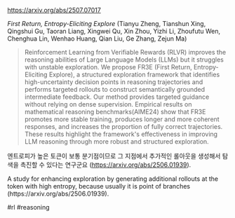 https://arxiv.org/abs/2507.07017

*First Return, Entropy-Eliciting Explore* (Tianyu Zheng, Tianshun Xing, Qingshui Gu, Taoran Liang, Xingwei Qu, Xin Zhou, Yizhi Li, Zhoufutu Wen, Chenghua Lin, Wenhao Huang, Qian Liu, Ge Zhang, Zejun Ma)

> Reinforcement Learning from Verifiable Rewards (RLVR) improves the reasoning abilities of Large Language Models (LLMs) but it struggles with unstable exploration. We propose FR3E (First Return, Entropy-Eliciting Explore), a structured exploration framework that identifies high-uncertainty decision points in reasoning trajectories and performs targeted rollouts to construct semantically grounded intermediate feedback. Our method provides targeted guidance without relying on dense supervision. Empirical results on mathematical reasoning benchmarks(AIME24) show that FR3E promotes more stable training, produces longer and more coherent responses, and increases the proportion of fully correct trajectories. These results highlight the framework's effectiveness in improving LLM reasoning through more robust and structured exploration.

엔트로피가 높은 토큰이 보통 분기점이므로 그 지점에서 추가적인 롤아웃을 생성해서 탐색을 촉진할 수 있다는 연구군요 (https://arxiv.org/abs/2506.01939).

<english>
A study for enhancing exploration by generating additional rollouts at the token with high entropy, because usually it is point of branches (https://arxiv.org/abs/2506.01939).
</english>

#rl #reasoning 